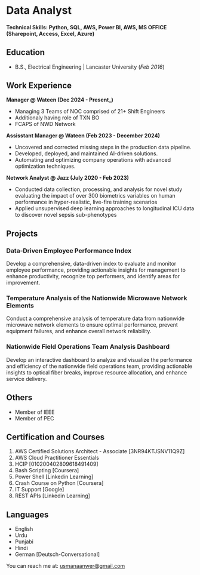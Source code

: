 # Data Analyst

#### Technical Skills: Python, SQL, AWS, Power BI, AWS, MS OFFICE (Sharepoint, Access, Excel, Azure)

## Education	 			        		
- B.S., Electrical Engineering | Lancaster University (_Feb 2016_)

## Work Experience
**Manager @ Wateen  (Dec 2024 - Present_)**
- Managing 3 Teams of NOC comprised of 21+ Shift Engineers
- Additionaly having role of TXN BO
-  FCAPS of NWD Network


**Assisstant Manager @ Wateen  (Feb 2023 - December 2024)**
- Uncovered and corrected missing steps in the production data pipeline.
- Developed, deployed, and maintained AI-driven solutions.
- Automating and optimizing company operations with advanced optimization techniques. 

**Network Analyst @ Jazz (July 2020 - Feb 2023)**
- Conducted data collection, processing, and analysis for novel study evaluating the impact of over 300 biometrics variables on human performance in hyper-realistic, live-fire training scenarios
- Applied unsupervised deep learning approaches to longitudinal ICU data to discover novel sepsis sub-phenotypes

## Projects
### Data-Driven Employee Performance Index

Develop a comprehensive, data-driven index to evaluate and monitor employee performance, providing actionable insights for management to enhance productivity, recognize top performers, and identify areas for improvement.

### Temperature Analysis of the Nationwide Microwave Network Elements

Conduct a comprehensive analysis of temperature data from nationwide microwave network elements to ensure optimal performance, prevent equipment failures, and enhance overall network reliability.

### Nationwide Field Operations Team Analysis Dashboard

Develop an interactive dashboard to analyze and visualize the performance and efficiency of the nationwide field operations team, providing actionable insights to optical fiber breaks, improve resource allocation, and enhance service delivery.

## Others
- Member of IEEE
- Member of PEC 

## Certification and Courses
1. AWS Certified Solutions Architect - Associate [3NR94KTJSNV11Q9Z]
2. AWS Cloud Practitioner Essentials
3. HCIP [010200402809618491409]
4. Bash Scripting [Coursera]
5. Power Shell [Linkedin Learning]
6. Crash Course on Python [Coursera]
7. IT Support [Google]
8. REST APIs [Linkedin Learning]
 
## Languages 

- English 
- Urdu
- Punjabi
- Hindi
- German [Deutsch-Conversational]

 You can reach me at: [usmanaanwer@gmail.com](mailto:usmanaanwer@gmail.com)
